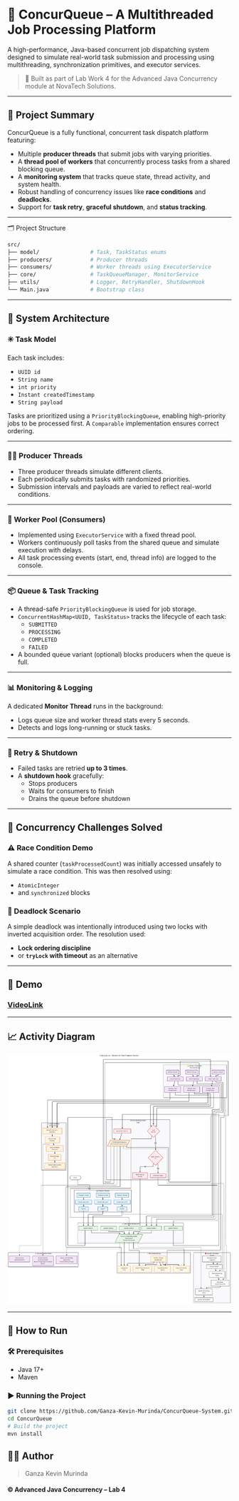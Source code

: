 # 🚀 ConcurQueue – A Multithreaded Job Processing Platform

A high-performance, Java-based concurrent job dispatching system designed to simulate real-world task submission and processing using multithreading, synchronization primitives, and executor services.

> 🧪 Built as part of Lab Work 4 for the Advanced Java Concurrency module at NovaTech Solutions.

---

## 📝 Project Summary

ConcurQueue is a fully functional, concurrent task dispatch platform featuring:

- Multiple **producer threads** that submit jobs with varying priorities.
- A **thread pool of workers** that concurrently process tasks from a shared blocking queue.
- A **monitoring system** that tracks queue state, thread activity, and system health.
- Robust handling of concurrency issues like **race conditions** and **deadlocks**.
- Support for **task retry**, **graceful shutdown**, and **status tracking**.

---
🗂️ Project Structure
```bash
src/
├── model/                # Task, TaskStatus enums
├── producers/            # Producer threads
├── consumers/            # Worker threads using ExecutorService
├── core/                 # TaskQueueManager, MonitorService
├── utils/                # Logger, RetryHandler, ShutdownHook
└── Main.java             # Bootstrap class
```

---

## 🧱 System Architecture

### ✳️ Task Model

Each task includes:

- `UUID id`
- `String name`
- `int priority`
- `Instant createdTimestamp`
- `String payload`

Tasks are prioritized using a `PriorityBlockingQueue`, enabling high-priority jobs to be processed first. A `Comparable` implementation ensures correct ordering.

---

### 👨‍🏭 Producer Threads

- Three producer threads simulate different clients.
- Each periodically submits tasks with randomized priorities.
- Submission intervals and payloads are varied to reflect real-world conditions.

---

### 🧵 Worker Pool (Consumers)

- Implemented using `ExecutorService` with a fixed thread pool.
- Workers continuously poll tasks from the shared queue and simulate execution with delays.
- All task processing events (start, end, thread info) are logged to the console.

---

### 📦 Queue & Task Tracking

- A thread-safe `PriorityBlockingQueue` is used for job storage.
- `ConcurrentHashMap<UUID, TaskStatus>` tracks the lifecycle of each task:
    - `SUBMITTED`
    - `PROCESSING`
    - `COMPLETED`
    - `FAILED`
- A bounded queue variant (optional) blocks producers when the queue is full.

---

### 📊 Monitoring & Logging

A dedicated **Monitor Thread** runs in the background:

- Logs queue size and worker thread stats every 5 seconds.
- Detects and logs long-running or stuck tasks.

---

### 🔁 Retry & Shutdown

- Failed tasks are retried **up to 3 times**.
- A **shutdown hook** gracefully:
    - Stops producers
    - Waits for consumers to finish
    - Drains the queue before shutdown

---

## 🔐 Concurrency Challenges Solved

### ⚠️ Race Condition Demo

A shared counter (`taskProcessedCount`) was initially accessed unsafely to simulate a race condition. This was then resolved using:

- `AtomicInteger`
- and `synchronized` blocks

### 🧱 Deadlock Scenario

A simple deadlock was intentionally introduced using two locks with inverted acquisition order. The resolution used:

- **Lock ordering discipline**
- or **`tryLock` with timeout** as an alternative

---
## 🎥 Demo 
### [VideoLink](VideoLink)

---
## 📈 Activity Diagram
![Activity-Diagram.png](Activity-Diagram.png)

---
## 🧰 How to Run

### 🛠️ Prerequisites

- Java 17+
- Maven

### ▶️ Running the Project

```bash
git clone https://github.com/Ganza-Kevin-Murinda/ConcurQueue-System.git
cd ConcurQueue
# Build the project
mvn install
```
## 👨‍💻 Author
> Ganza Kevin Murinda

#### ©️ Advanced Java Concurrency – Lab 4



